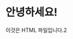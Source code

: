 <!DOCTYPE html>
<html>
  <head>
    <title>제목을 입력하세요2</title>
  </head>
  <body>
    <h1>안녕하세요!</h1>
    <p>이것은 HTML 파일입니다.2</p>
  </body>
</html>

